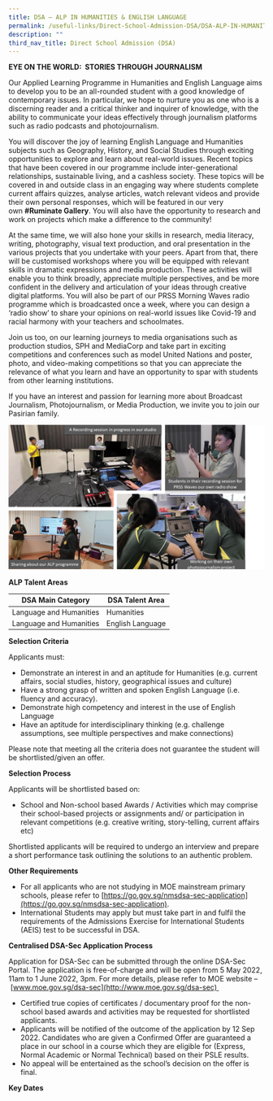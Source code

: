 ```yaml
---
title: DSA – ALP IN HUMANITIES & ENGLISH LANGUAGE
permalink: /useful-links/Direct-School-Admission-DSA/DSA-ALP-IN-HUMANITIES-AND-ENGLISH-LANGUAGE/
description: ""
third_nav_title: Direct School Admission (DSA)
---
```

**EYE ON THE WORLD:  STORIES THROUGH JOURNALISM**  

Our Applied Learning Programme in Humanities and English Language aims to develop you to be an all-rounded student with a good knowledge of contemporary issues. In particular, we hope to nurture you as one who is a discerning reader and a critical thinker and inquirer of knowledge, with the ability to communicate your ideas effectively through journalism platforms such as radio podcasts and photojournalism. 

You will discover the joy of learning English Language and Humanities subjects such as Geography, History, and Social Studies through exciting opportunities to explore and learn about real-world issues. Recent topics that have been covered in our programme include inter-generational relationships, sustainable living, and a cashless society. These topics will be covered in and outside class in an engaging way where students complete current affairs quizzes, analyse articles, watch relevant videos and provide their own personal responses, which will be featured in our very own **#Ruminate Gallery**. You will also have the opportunity to research and work on projects which make a difference to the community!   

At the same time, we will also hone your skills in research, media literacy, writing, photography, visual text production, and oral presentation in the various projects that you undertake with your peers. Apart from that, there will be customised workshops where you will be equipped with relevant skills in dramatic expressions and media production. These activities will enable you to think broadly, appreciate multiple perspectives, and be more confident in the delivery and articulation of your ideas through creative digital platforms. You will also be part of our PRSS Morning Waves radio programme which is broadcasted once a week, where you can design a ‘radio show’ to share your opinions on real-world issues like Covid-19 and racial harmony with your teachers and schoolmates.  

Join us too, on our learning journeys to media organisations such as production studios, SPH and MediaCorp and take part in exciting competitions and conferences such as model United Nations and poster, photo, and video-making competitions so that you can appreciate the relevance of what you learn and have an opportunity to spar with students from other learning institutions.  

If you have an interest and passion for learning more about Broadcast Journalism, Photojournalism, or Media Production, we invite you to join our Pasirian family.

![](/images/DSA%20ALP.jpeg)

**ALP Talent Areas**


| DSA Main Category | DSA Talent Area | 
| -------- | -------- | 
| Language and Humanities     | Humanities     | 
|Language and Humanities|English Language

**Selection Criteria**

Applicants must:

*   Demonstrate an interest in and an aptitude for Humanities (e.g. current affairs, social studies, history, geographical issues and culture)
*   Have a strong grasp of written and spoken English Language (i.e. fluency and accuracy). 
*   Demonstrate high competency and interest in the use of English Language 
*   Have an aptitude for interdisciplinary thinking (e.g. challenge assumptions, see multiple perspectives and make connections) 

  

Please note that meeting all the criteria does not guarantee the student will be shortlisted/given an offer.

  

**Selection Process**  

  

Applicants will be shortlisted based on:

*   School and Non-school based Awards / Activities which may comprise their school-based projects or assignments and/ or participation in relevant competitions (e.g. creative writing, story-telling, current affairs etc)

  
Shortlisted applicants will be required to undergo an interview and prepare a short performance task outlining the solutions to an authentic problem.  

  

**Other Requirements**  

*   For all applicants who are not studying in MOE mainstream primary schools, please refer to [https://go.gov.sg/nmsdsa-sec-application](https://go.gov.sg/nmsdsa-sec-application).
*   International Students may apply but must take part in and fulfil the requirements of the Admissions Exercise for International Students (AEIS) test to be successful in DSA. 

**Centralised DSA-Sec Application Process**  

Application for DSA-Sec can be submitted through the online DSA-Sec Portal. The application is free-of-charge and will be open from 5 May 2022, 11am to 1 June 2022, 3pm. For more details, please refer to MOE website – [www.moe.gov.sg/dsa-sec](http://www.moe.gov.sg/dsa-sec) 

*   Certified true copies of certificates / documentary proof for the non-school based awards and activities may be requested for shortlisted applicants. 
*   Applicants will be notified of the outcome of the application by 12 Sep 2022. Candidates who are given a Confirmed Offer are guaranteed a place in our school in a course which they are eligible for (Express, Normal Academic or Normal Technical) based on their PSLE results. 
*   No appeal will be entertained as the school’s decision on the offer is final. 

**Key Dates**

